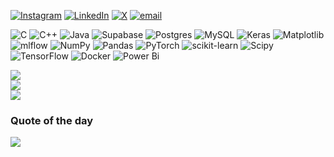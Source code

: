 [![Instagram](https://img.shields.io/badge/Instagram-%23E4405F.svg?logo=Instagram&logoColor=white)](https://instagram.com/jadalaouie) [![LinkedIn](https://img.shields.io/badge/LinkedIn-%230077B5.svg?logo=linkedin&logoColor=white)](https://www.linkedin.com/in/jad-alaouie/) [![X](https://img.shields.io/badge/X-black.svg?logo=X&logoColor=white)](https://x.com/JadAlaouie) [![email](https://img.shields.io/badge/Email-D14836?logo=gmail&logoColor=white)](mailto:jadalaouie@gmail.com) 

<!-- Snake Game Repo View -->


 
![C](https://img.shields.io/badge/c-%2300599C.svg?style=for-the-badge&logo=c&logoColor=white) ![C++](https://img.shields.io/badge/c++-%2300599C.svg?style=for-the-badge&logo=c%2B%2B&logoColor=white) ![Java](https://img.shields.io/badge/java-%23ED8B00.svg?style=for-the-badge&logo=openjdk&logoColor=white) ![Supabase](https://img.shields.io/badge/Supabase-3ECF8E?style=for-the-badge&logo=supabase&logoColor=white) ![Postgres](https://img.shields.io/badge/postgres-%23316192.svg?style=for-the-badge&logo=postgresql&logoColor=white) ![MySQL](https://img.shields.io/badge/mysql-4479A1.svg?style=for-the-badge&logo=mysql&logoColor=white) ![Keras](https://img.shields.io/badge/Keras-%23D00000.svg?style=for-the-badge&logo=Keras&logoColor=white) ![Matplotlib](https://img.shields.io/badge/Matplotlib-%23ffffff.svg?style=for-the-badge&logo=Matplotlib&logoColor=black) ![mlflow](https://img.shields.io/badge/mlflow-%23d9ead3.svg?style=for-the-badge&logo=numpy&logoColor=blue) ![NumPy](https://img.shields.io/badge/numpy-%23013243.svg?style=for-the-badge&logo=numpy&logoColor=white) ![Pandas](https://img.shields.io/badge/pandas-%23150458.svg?style=for-the-badge&logo=pandas&logoColor=white) ![PyTorch](https://img.shields.io/badge/PyTorch-%23EE4C2C.svg?style=for-the-badge&logo=PyTorch&logoColor=white) ![scikit-learn](https://img.shields.io/badge/scikit--learn-%23F7931E.svg?style=for-the-badge&logo=scikit-learn&logoColor=white) ![Scipy](https://img.shields.io/badge/SciPy-%230C55A5.svg?style=for-the-badge&logo=scipy&logoColor=%white) ![TensorFlow](https://img.shields.io/badge/TensorFlow-%23FF6F00.svg?style=for-the-badge&logo=TensorFlow&logoColor=white) ![Docker](https://img.shields.io/badge/docker-%230db7ed.svg?style=for-the-badge&logo=docker&logoColor=white) ![Power Bi](https://img.shields.io/badge/power_bi-F2C811?style=for-the-badge&logo=powerbi&logoColor=black)


![](https://github-readme-stats.vercel.app/api?username=JadAlaouie&theme=calm_pink&hide_border=false&include_all_commits=true&count_private=true)<br/>
![](https://nirzak-streak-stats.vercel.app/?user=JadAlaouie&theme=calm_pink&hide_border=false)<br/>
![](https://github-readme-stats.vercel.app/api/top-langs/?username=JadAlaouie&theme=calm_pink&hide_border=false&include_all_commits=true&count_private=true&layout=compact)

### Quote of the day
![](https://quotes-github-readme.vercel.app/api?type=horizontal&theme=dark)
